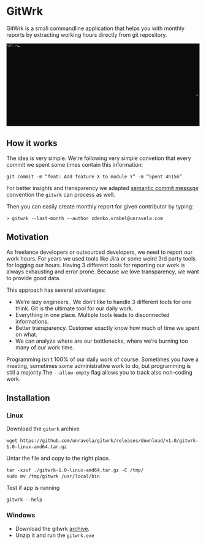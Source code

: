 # GitWrk
GitWrk is a small commandline application that helps you with monthly reports by extracting working hours directly from git repository.

![](gitwrk.gif)

## How it works

The idea is very simple. We're following very simple convetion that every commit we spent some times contain this information:

```
git commit -m “feat: Add feature X to module Y” -m “Spent 4h15m” 
```

For better insights and transparency we adapted [semantic commit message](https://gist.github.com/joshbuchea/6f47e86d2510bce28f8e7f42ae84c716) convention the `gitwrk` can process as well.

Then you can easily create monthly report for given contributor by typing:

```
> gitwrk --last-month --author zdenko.vrabel@unravela.com
```


## Motivation

As freelance developers or outsourced developers, we need to report our work hours. For years we used tools like Jira or some weird 3rd party tools for logging our hours. Having 3 different tools for reporting our work is always exhausting and error prone. Because we love transparency, we want to provide good data.

This approach has several advantages: 
- We’re lazy engineers.  We don’t like to handle 3 different tools for one think. Git is the ultimate tool for our daily work. 
- Everything in one place. Multiple tools leads to disconnected informations. 
- Better transparency. Customer exactly know how much of time we spent on what.
- We can analyze where are our bottlenecks, where we’re burning too many of our work time.

Programming isn't 100% of our daily work of course. Sometimes you have a meeting, sometimes some administrative work to do, but programming is still a majority.The `--allow-empty` flag allows you to track also non-coding work. 

## Installation

### Linux

Download the `gitwrk` archive

```
wget https://github.com/unravela/gitwrk/releases/download/v1.0/gitwrk-1.0-linux-amd64.tar.gz
```

Untar the file and copy to the right place.

```
tar -xzvf ./gitwrk-1.0-linux-amd64.tar.gz -C /tmp/
sudo mv /tmp/gitwrk /usr/local/bin
```

Test if app is running

```
gitwrk --help
```

### Windows

- Download the gitwrk [archive](https://github.com/unravela/gitwrk/releases/download/v1.0/gitwrk-1.0-win-amd64.zip). 
- Unzip it and run the `gitwrk.exe`

